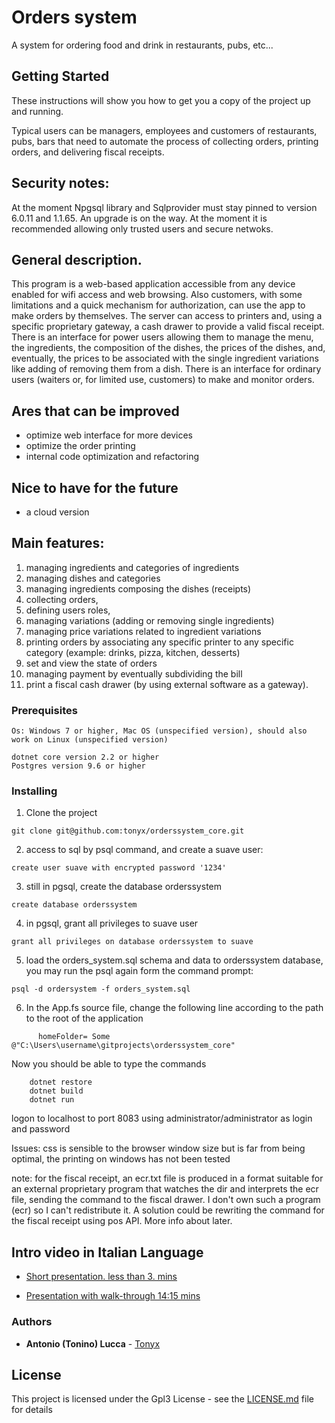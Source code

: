 # Orders system
 
A system for ordering food and drink in restaurants, pubs, etc...
 
## Getting Started
 
These instructions will show you how to get you a copy of the project up and running.
 
Typical users can be managers, employees and customers of restaurants, pubs, bars that need to automate the process of collecting orders, printing orders, and delivering fiscal receipts.

## Security notes:
At the moment Npgsql library and Sqlprovider must stay pinned to version 6.0.11 and 1.1.65.
An upgrade is on the way.
At the moment it is recommended allowing only trusted users and secure netwoks.
 
## General description.
 
This program is a web-based application accessible from any device enabled for wifi access and web browsing.
Also customers, with some limitations and a quick mechanism for authorization, can use the app to make orders by themselves.
The server can access to printers and, using a specific proprietary gateway, a cash drawer to provide a valid fiscal receipt.
There is an interface for power users allowing them to manage the menu, the ingredients, the composition of the dishes, the prices of the dishes, and, eventually, the prices to be associated with the single ingredient variations like adding of removing them from a dish.
There is an interface for ordinary users (waiters or, for limited use, customers) to make and monitor orders.
 
## Ares that can be improved
 
- optimize web interface for more devices
- optimize the order printing
- internal code optimization and refactoring
 
## Nice to have for the future
 
- a cloud version
 
## Main features:
1) managing ingredients and categories of ingredients
2) managing dishes and categories
3) managing ingredients composing the dishes (receipts)
4) collecting orders,
5) defining users roles,
6) managing variations (adding or removing single ingredients)
7) managing price variations related to ingredient variations
8) printing orders by associating any specific printer to any specific category (example: drinks, pizza, kitchen, desserts)
9) set and view the state of orders
10) managing payment by eventually subdividing the bill
11) print a fiscal cash drawer (by using external software as a gateway).
 
 
 
### Prerequisites
 
 
```
Os: Windows 7 or higher, Mac OS (unspecified version), should also work on Linux (unspecified version)
 
dotnet core version 2.2 or higher
Postgres version 9.6 or higher
```
 
### Installing
 
1) Clone the project 
```
git clone git@github.com:tonyx/orderssystem_core.git
```
 
2) access to sql by psql command, and create a suave user:
```   
create user suave with encrypted password '1234'
```
3) still in pgsql, create the database orderssystem
```
create database orderssystem
```
4) in pgsql, grant all privileges to suave user
```
grant all privileges on database orderssystem to suave
```
5) load the orders_system.sql schema and data to orderssystem database, you may run the psql again form the command prompt:
```
psql -d ordersystem -f orders_system.sql
```
 
6) In the App.fs source file, change the following line according to the path to the root of the application
```
      homeFolder= Some @"C:\Users\username\gitprojects\orderssystem_core"
```
 
Now you should be able to type the commands
 
```
    dotnet restore
    dotnet build
    dotnet run
```
 
 
logon to localhost to port 8083 using administrator/administrator as login and password 
 
 
Issues: css is sensible to the browser window size but is far from being optimal, 
the printing on windows has not been tested
 
note: for the fiscal receipt, an ecr.txt file is produced in a format suitable for an external proprietary program that watches the dir and interprets the ecr file, sending the command to the fiscal drawer.  I don't own such a program (ecr) so I can't redistribute it. A solution could be rewriting the command for the fiscal receipt using pos API. More info about later.
 

## Intro video in **Italian Language**
* [Short presentation. less than 3. mins](https://youtu.be/3K-ohMztd2g)

* [Presentation with walk-through 14:15 mins](https://youtu.be/QiVbJZBl2Lc)
 
### Authors
 
* **Antonio (Tonino) Lucca** - [Tonyx](https://github.com/tonyx)
 
 
## License
 
This project is licensed under the Gpl3 License - see the [LICENSE.md](LICENSE.md) file for details
 
 
 
 

